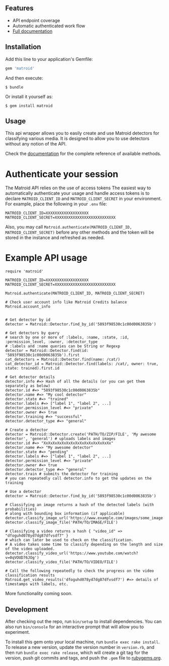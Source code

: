 ## Features
* API endpoint coverage
* Automatic authenticated work flow
* [Full documentation](http://www.rubydoc.info/github/matroid/matroid-ruby)

## Installation

Add this line to your application's Gemfile:

```ruby
gem 'matroid'
```

And then execute:

    $ bundle

Or install it yourself as:

    $ gem install matroid

## Usage
This api wrapper allows you to easily create and use Matroid detectors for classifying various media.
It is designed to allow you to use detectors without any notion of the API.

Check the [documentation](http://www.rubydoc.info/github/matroid/matroid-ruby) for the complete reference of available methods.

# Authenticate your session
The Matroid API relies on the use of access tokens The easiest way to automatically
authenticate your usage and handle access tokens is to declare `MATROID_CLIENT_ID`
and `MATROID_CLIENT_SECRET` in your environment. For example, place the following in your
`.env` file:
```
MATROID_CLIENT_ID=XXXXXXXXXXXXXXXXXXX
MATROID_CLIENT_SECRET=XXXXXXXXXXXXXXXXXXXXXXXXXXX
```
Also, you may call `Matroid.authenticate(MATROID_CLIENT_ID, MATROID_CLIENT_SECRET)` before
any other methods and the token will be stored in the instance and refreshed as needed.

# Example API usage
```
require 'matroid'

MATROID_CLIENT_ID=XXXXXXXXXXXXXXXXXXX
MATROID_CLIENT_SECRET=XXXXXXXXXXXXXXXXXXXXXXXXXXX

Matroid.authenticate(MATROID_CLIENT_ID, MATROID_CLIENT_SECRET)

# Check user account info like Matroid Credits balance
Matroid.account_info


# Get detector by id
detector = Matroid::Detector.find_by_id('5893f98530c1c00d0063835b')

# Get detectors by query
# search by one or more of :labels, :name, :state, :id, :permission_level, :owner, :detector_type
# :labels and :name queries can be String or Regexp
detector = Matroid::Detector.find(id: '5893f98530c1c00d0063835b').first
cat_detectors = Matroid::Detector.find(name: /cat/)
cat_detector_id = Matroid::Detector.find(labels: /cat/, owner: true, state: trained).first.id

# Get detector details
detector.info #=> Hash of all the details (or you can get them separately as below)
detector.id #=> "5893f98530c1c00d0063835b"
detector.name #=> "My cool detector"
detector.state #=> "trained"
detector.labels #=> ["label 1", "label 2", ...]
detector.permission_level #=> "private"
detector.owner #=> true
detector.training #=> "successful"
detector.detector_type #=> "general"

# Create a detector
detector = Matroid::Detector.create('PATH/TO/ZIP/FILE', 'My awesome detector', 'general') # uploads labels and images
detector.id #=> "XxXxXxXxXxXxXxXxXxXxXxXxXxXxXx"
detector.name #=> "My awesome detector"
detector.state #=> "pending"
detector.labels #=> ["label 1", "label 2", ...]
detector.permission_level #=> "private"
detector.owner #=> true
detector.detector_type #=> "general"
detector.train # submits the detector for training
# you can repeatedly call detector.info to get the updates on the training

# Use a detector
detector = Matroid::Detector.find_by_id('5893f98530c1c00d0063835b')

# Classifying an image returns a hash of the detected labels (with probabilities)
# along with bounding box information (if applicable)
detector.classify_image_url('https://www.example.com/images/some_image.jpg')
detector.classify_image_file('PATH/TO/IMAGE/FILE')

# Classifying a video returns a hash { "video_id" => "dfoguhd078yd7dg87dfvsdf7" }
# which can later be used to check on the classification.
# A video takes some time to classify depending on the length and size of the video uploaded.
detector.classify_video_url('https://www.youtube.com/watch?v=0qVOUD76JOg')
detector.classify_video_file('PATH/TO/VIDEO/FILE')

# Call the following repeatedly to check the progress on the video classification results
Matroid.get_video_results('dfoguhd078yd7dg87dfvsdf7') #=> details of timestamps with labels, etc.

```

More functionality coming soon.

## Development

After checking out the repo, run `bin/setup` to install dependencies. You can also run `bin/console` for an interactive prompt that will allow you to experiment.

To install this gem onto your local machine, run `bundle exec rake install`. To release a new version, update the version number in `version.rb`, and then run `bundle exec rake release`, which will create a git tag for the version, push git commits and tags, and push the `.gem` file to [rubygems.org](https://rubygems.org).
